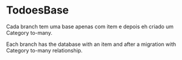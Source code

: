 # TodoesBase
Cada branch tem uma base apenas com item e depois eh criado um Category to-many. 

Each branch has the database with an item and after a migration with Category to-many relationship.
